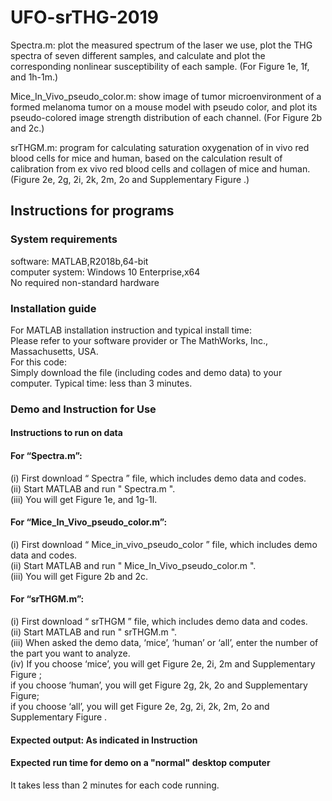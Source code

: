 # UFO-srTHG-2019
Spectra.m: plot the measured spectrum of the laser we use, plot the THG spectra of seven different samples, and calculate and plot the corresponding nonlinear susceptibility of each sample. (For Figure 1e, 1f, and 1h-1m.)

Mice_In_Vivo_pseudo_color.m: show image of tumor microenvironment of a formed melanoma tumor on a mouse model with pseudo color, and plot its pseudo-colored image strength distribution of each channel. (For Figure 2b and 2c.)

srTHGM.m: program for calculating saturation oxygenation of in vivo red blood cells for mice and human, based on the calculation result of calibration from ex vivo red blood cells and collagen of mice and human. (Figure 2e, 2g, 2i, 2k, 2m, 2o and Supplementary Figure .)


## Instructions for programs

### System requirements

software: MATLAB,R2018b,64-bit  
computer system: Windows 10 Enterprise,x64  
No required non-standard hardware  

### Installation guide

For MATLAB installation instruction and typical install time:  
Please refer to your software provider or The MathWorks, Inc., Massachusetts, USA.  
For this code:  
Simply download the file (including codes and demo data) to your computer. Typical time: less than 3 minutes.  

### Demo and Instruction for Use

#### Instructions to run on data

#### For “Spectra.m”:
(i) First download “ Spectra ” file, which includes demo data and codes.  
(ii) Start MATLAB and run " Spectra.m ".  
(iii) You will get Figure 1e, and 1g-1l.  

#### For “Mice_In_Vivo_pseudo_color.m”:
(i) First download “ Mice_in_vivo_pseudo_color ” file, which includes demo data and codes.  
(ii) Start MATLAB and run " Mice_In_Vivo_pseudo_color.m ".  
(iii) You will get Figure 2b and 2c.  

#### For “srTHGM.m”:
(i) First download “ srTHGM ” file, which includes demo data and codes.  
(ii) Start MATLAB and run " srTHGM.m ".  
(iii) When asked the demo data, ‘mice’, ‘human’ or ‘all’, enter the number of the part you want to analyze.  
(iv) If you choose ‘mice’, you will get Figure 2e, 2i, 2m and Supplementary Figure ;  
if you choose ‘human’, you will get Figure 2g, 2k, 2o and Supplementary Figure;   
if you choose ‘all’, you will get Figure 2e, 2g, 2i, 2k, 2m, 2o and Supplementary Figure .  

#### Expected output: As indicated in Instruction

#### Expected run time for demo on a "normal" desktop computer
It takes less than 2 minutes for each code running.
